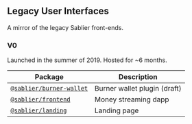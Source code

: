 ## Legacy User Interfaces

A mirror of the legacy Sablier front-ends.

### V0

Launched in the summer of 2019. Hosted for ~6 months.

| Package                                       | Description                  |
| --------------------------------------------- | ---------------------------- |
| [`@sablier/burner-wallet`](/v0/burner-wallet) | Burner wallet plugin (draft) |
| [`@sablier/frontend`](/v0/frontend)           | Money streaming dapp         |
| [`@sablier/landing`](/v0/landing)             | Landing page                 |
